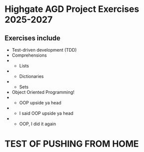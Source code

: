 # Highgate AGD Project Exercises 2025-2027

## Exercises include
- Test-driven development (TDD)
- Comprehensions
- - Lists
- - Dictionaries
- - Sets
- Object Oriented Programming!
- - OOP upside ya head
- - I said OOP upside ya head
- - OOP, I did it again
# TEST OF PUSHING FROM HOME